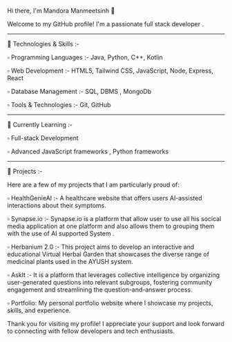 Hi there, I'm Mandora Manmeetsinh 👋

Welcome to my GitHub profile! I'm a passionate full stack developer .
__________________________________________________________________________________

🔧 Technologies & Skills :-

  ▫	Programming Languages :- Java, Python, C++, Kotlin

  ▫ Web Development :- HTML5, Tailwind CSS, JavaScript, Node, Express, React

  ▫	Database Management :- SQL, DBMS , MongoDb

  ▫	Tools & Technologies :- Git, GitHub

__________________________________________________________________________________

🌱 Currently Learning :-

  ▫	Full-stack Development

  ▫	Advanced JavaScript frameworks , Python frameworks
__________________________________________________________________________________

💼 Projects :-

Here are a few of my projects that I am particularly proud of:

  ▫	HealthGenieAI :- A healthcare website that offers users AI-assisted interactions about their symptoms.

  ▫	Synapse.io :- Synapse.io is a platform that allow user to use all his socical media application at one platform and also allows them to grouping them with the use of AI supported System .

  ▫	Herbanium 2.0 :- This project aims to develop an interactive and educational Virtual Herbal Garden that showcases the diverse range of medicinal plants used in the AYUSH system.

  ▫	AskIt :- It is a platform that leverages collective intelligence by organizing user-generated questions into relevant subgroups, fostering community engagement and streamlining the question-and-answer process.

  ▫	Portfolio: My personal portfolio website where I showcase my projects, skills, and experience. 


  Thank you for visiting my profile! I appreciate your support and look forward to connecting with fellow developers and tech enthusiasts.
